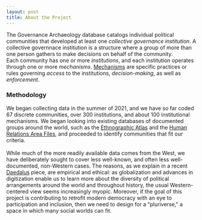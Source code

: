 ```yaml
---
layout: post
title: About the Project
---
```


The Governance Archaeology database catalogs individual political communities that developed at least one _collective governance institution_. A collective governnace institution is a structure where a group of more than one person gathers to make decisions on behalf of the community.
<br>
Each community has one or more _institutions_, and each institution operates through one or more _mechanisms_. [Mechanisms](https://excavations.digital/taxonomy/) are specific practices or rules governing _access_ to the institutions, _decision-making_, as well as _enforcement_. 

### Methodology
We began collecting data in the summer of 2021, and we have so far coded 67 discrete communities, over 300 institutions, and about 100 institutional mechanisms. We began looking into existing databases of documented groups around the world, such as the [Ethnographic Atlas](https://d-place.org/contributions/EA) and the [Human Relations Area Files](https://hraf.yale.edu/), and proceeded to identify communities that fit our criteria. 
<br><br>
While much of the more readily available data comes from the West, we have deliberately sought to cover less well-known, and often less well-documented, non-Western cases. The reasons, as we explain in a recent [Daedalus](https://www.amacad.org/publication/governance-archaeology-research-ancestry) piece, are empirical and ethical: as globalization and advances in digitization enable us to learn more about the  diversity of political arrangements around the world and throughout history, the usual Western-centered view seems increasingly myopic. Moreover, if the goal of this project is contributing to retrofit modern democracy with an eye to participation and inclusion, then we need to design for a “pluriverse,” a space in which many social worlds can fit.  
